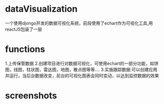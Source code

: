 # dataVisualization
一个使用djongo开发的数据可视化系统，前段使用了echart作为可视化工具,用reactJS包装了一层

# functions
1.上传保管数据
2.创建项目进行对数据可视化，可使用echart的一部分功能，如饼图，线图，柱状图，雷达图，地图，散点图等等....
3.实施跟踪数据:可以创建应用并运行，当后台数据改变，前台的可视化图表会同时变动，以达到监控数据的效果

# screenshots

